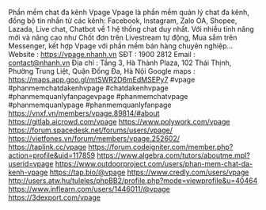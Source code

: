 Phần mềm chat đa kênh Vpage
Vpage là phần mềm quản lý chat đa kênh, đồng bộ tin nhắn từ các kênh: Facebook, Instagram, Zalo OA, Shopee, Lazada, Live chat, Chatbot về 1 hệ thống chat duy nhất. Với nhiều tính năng mới và nâng cao như Chốt đơn trên Livestream tự động, Mua sắm trên Messenger, kết hợp Vpage với phần mềm bán hàng chuyên nghiệp...
Website : https://vpage.nhanh.vn
SĐT : 1900 2812
Email : contact@nhanh.vn
Địa chỉ : Tầng 3, Hà Thành Plaza, 102 Thái Thịnh, Phường Trung Liệt, Quận Đống Đa, Hà Nội
Google maps : https://maps.app.goo.gl/mtSWR2D6mEdMSEPy7
#vpage #phanmemchatdakenhvpage #chatdakenhvpage #phanmemquanlyfanpagevpage #phanmemchatvpage #phanmemquanlypage #phanmemquanlyfanpage
https://vnxf.vn/members/vpage.89814/#about
https://gitlab.aicrowd.com/vpage
https://www.polywork.com/vpage
https://forum.spacedesk.net/forums/users/vpage/
https://vietfones.vn/forum/members/vpage.252602/
https://taplink.cc/vpage
https://forum.codeigniter.com/member.php?action=profile&uid=117859
https://www.algebra.com/tutors/aboutme.mpl?userid=vpage
https://www.outdoorproject.com/users/phan-mem-chat-da-kenh-vpage
https://tap.bio/@vpage
https://www.credly.com/users/vpage
http://users.atw.hu/tuleles/phpBB2/profile.php?mode=viewprofile&u=40464
https://www.inflearn.com/users/1446011/@vpage
https://3dexport.com/vpage
